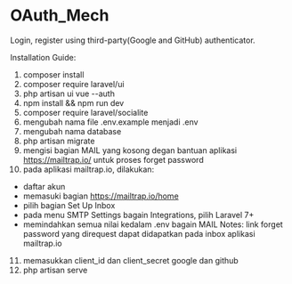 # OAuth_Mech
Login, register using third-party(Google and GitHub) authenticator.

Installation Guide:
1. composer install
2. composer require laravel/ui
3. php artisan ui vue --auth
4. npm install && npm run dev
5. composer require laravel/socialite
6. mengubah nama file .env.example menjadi .env
7. mengubah nama database
8. php artisan migrate
9. mengisi bagian MAIL yang kosong degan bantuan aplikasi https://mailtrap.io/ untuk proses forget password
10. pada aplikasi mailtrap.io, dilakukan:
- daftar akun
- memasuki bagian https://mailtrap.io/home
- pilih bagian Set Up Inbox
- pada menu SMTP Settings bagain Integrations, pilih Laravel 7+
- memindahkan semua nilai kedalam .env bagain MAIL
Notes: link forget password yang direquest dapat didapatkan pada inbox aplikasi mailtrap.io
11. memasukkan client_id dan client_secret google dan github
12. php artisan serve



